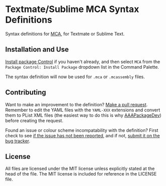 # Textmate/Sublime MCA Syntax Definitions

Syntax definitions for [MCA](https://github.com/toxic-spanner/MCA), for Textmate or Sublime Text.

## Installation and Use

[Install package Control](https://packagecontrol.io/installation) if you haven't already, and then select `MCA` from the `Package Control: Install Package` dropdown list in the Command Palette.

The syntax definition will now be used for `.mca` or `.mcassembly` files.

## Contributing

Want to make an improvement to the definition? [Make a pull request](https://github.com/toxic-spanner/MCA-Highlighting/pulls). Remember to edit the YAML files with the `YAML-XXX` extensions and convert them to PList XML files (the easiest way to do this is why [AAAPackageDev](https://github.com/SublimeText/AAAPackageDev)) before creating the request.

Found an issue or colour scheme incompatability with the definition? First check to see [if the issue has not been reported](https://github.com/toxic-spanner/MCA-Highlighting/issues), and if not, [submit it on the bug tracker](https://github.com/toxic-spanner/MCA-Highlighting/issues/new).

## License

All files are licensed under the MIT license unless explicitly stated at the head of the file. The MIT license is included for reference in the LICENSE file.
